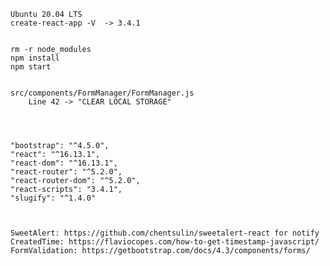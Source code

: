     
    
    Ubuntu 20.04 LTS
    create-react-app -V  -> 3.4.1
    
    
    rm -r node_modules
    npm install
    npm start
    
    
    src/components/FormManager/FormManager.js 
        Line 42 -> "CLEAR LOCAL STORAGE"
    
    
    
    
    "bootstrap": "^4.5.0",
    "react": "^16.13.1",
    "react-dom": "^16.13.1",
    "react-router": "^5.2.0",
    "react-router-dom": "^5.2.0",
    "react-scripts": "3.4.1",
    "slugify": "^1.4.0"
    
    
    
    SweetAlert: https://github.com/chentsulin/sweetalert-react for notify
    CreatedTime: https://flaviocopes.com/how-to-get-timestamp-javascript/
    FormValidation: https://getbootstrap.com/docs/4.3/components/forms/
